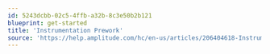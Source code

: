 ```yaml
---
id: 5243dcbb-02c5-4ffb-a32b-8c3e50b2b121
blueprint: get-started
title: 'Instrumentation Prework'
source: 'https://help.amplitude.com/hc/en-us/articles/206404618-Instrumentation-pre-work'
---
```

